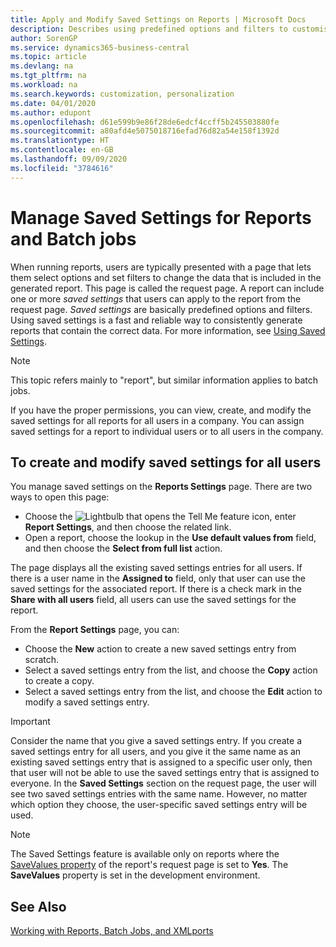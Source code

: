 ```yaml
---
title: Apply and Modify Saved Settings on Reports | Microsoft Docs
description: Describes using predefined options and filters to customise a report, and to generate the correct data.
author: SorenGP
ms.service: dynamics365-business-central
ms.topic: article
ms.devlang: na
ms.tgt_pltfrm: na
ms.workload: na
ms.search.keywords: customization, personalization
ms.date: 04/01/2020
ms.author: edupont
ms.openlocfilehash: d61e599b9e86f28de6edcf4ccff5b245503880fe
ms.sourcegitcommit: a80afd4e5075018716efad76d82a54e158f1392d
ms.translationtype: HT
ms.contentlocale: en-GB
ms.lasthandoff: 09/09/2020
ms.locfileid: "3784616"
---
```

# <a name="manage-saved-settings-for-reports-and-batch-jobs"></a>Manage Saved Settings for Reports and Batch jobs
When running reports, users are typically presented with a page that lets them select options and set filters to change the data that is included in the generated report. This page is called the request page. A report can include one or more *saved settings* that users can apply to the report from the request page. *Saved settings* are basically predefined options and filters. Using saved settings is a fast and reliable way to consistently generate reports that contain the correct data. For more information, see [Using Saved Settings](ui-work-report.md#SavedSettings).

> [!NOTE]
> This topic refers mainly to "report", but similar information applies to batch jobs.

If you have the proper permissions, you can view, create, and modify the saved settings for all reports for all users in a company. You can assign saved settings for a report to individual users or to all users in the company.

<!--
## Apply saved settings to a report
1. Open the report.

   The request page appears.    
2. In the **Saved Settings** section of the page, set the **Name** field  to the saved settings that you want to use.

   The **Saved Settings** section only appears if the report has been run before or if there are existing saved settings entries. The saved settings entry called **Last used options and filters** is always available. These settings are the option and filter values that were used the last time you ran the report.

-->

## <a name="to-create-and-modify-saved-settings-for-all-users"></a>To create and modify saved settings for all users
You manage saved settings on the **Reports Settings** page. There are two ways to open this page:
-   Choose the ![Lightbulb that opens the Tell Me feature](media/ui-search/search_small.png "Tell me what you want to do") icon, enter **Report Settings**, and then choose the related link.
-   Open a report, choose the lookup in the **Use default values from** field, and then choose the **Select from full list** action.

The page displays all the existing saved settings entries for all users. If there is a user name in the **Assigned to** field, only that user can use the saved settings for the associated report. If there is a check mark in the **Share with all users** field, all users can use the saved settings for the report.

From the **Report Settings** page, you can:
-   Choose the **New** action to create a new saved settings entry from scratch.
-   Select a saved settings entry from the list, and choose the **Copy** action to create a copy.
-   Select a saved settings entry from the list, and choose the **Edit** action to modify a saved settings entry.

> [!Important]
> Consider the name that you give a saved settings entry. If you create a saved settings entry for all users, and you give it the same name as an existing saved settings entry that is assigned to a specific user only, then that user will not be able to use the saved settings entry that is assigned to everyone.  In the **Saved Settings** section on the request page, the user will see two saved settings entries with the same name. However, no matter which option they choose, the user-specific saved settings entry will be used.

> [!NOTE]
> The Saved Settings feature is available only on reports where the [SaveValues property](/dynamics365/business-central/dev-itpro/developer/properties/devenv-savevalues-property) of the report's request page is set to **Yes**. The **SaveValues** property is set in the development environment.  

## <a name="see-also"></a>See Also
[Working with Reports, Batch Jobs, and XMLports](ui-work-report.md)  
